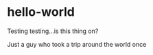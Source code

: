 # hello-world
Testing testing...is this thing on?

Just a guy who took a trip around the world once
